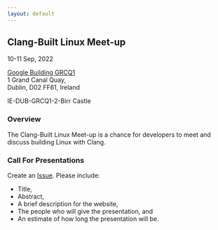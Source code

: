 ```yaml
---
layout: default
---
```


## Clang-Built Linux Meet-up

10-11 Sep, 2022

<a href="https://goo.gl/maps/32yVACGEiFS1goeR9">Google Building GRCQ1</a><br/>
1 Grand Canal Quay,<br/>
Dublin, D02 FF61, Ireland

IE-DUB-GRCQ1-2-Birr Castle

### Overview

The Clang-Built Linux Meet-up is a chance for developers to meet and discuss building Linux with Clang.

### Call For Presentations

Create an [Issue](https://github.com/ClangBuiltLinux/cbl-meetup/issues). Please include:

 - Title,
 - Abstract,
 - A brief description for the website,
 - The people who will give the presentation, and
 - An estimate of how long the presentation will be.
